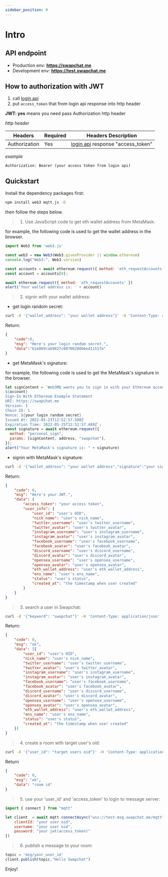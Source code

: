 ```yaml
---
sidebar_position: 0
---
```



# Intro

## API endpoint

- Production env: **https://swapchat.me**
- Development env: **https://test.swapchat.me**


## How to authorization with JWT

1. call [login api](/docs/Web3MQ-RESTFul-API/User/user-login#login-with-metamask-sign)
2. put `access_token` that from login api response into http header

**JWT: yes** means you need pass Authorization http header

*http header*

| Headers  | Required |  Headers Description|
| ------------- | ------------- |--------|
| Authorization  | Yes  |  [login api](/docs/Web3MQ-RESTFul-API/User/user-login#login-with-metamask-sign) response "access_token" |

*example*

```
Authorization: Bearer (your access token from login api)
```

## Quickstart

Install the dependency packages first:

```bash
npm install web3 mqtt.js -D
```


then follow the steps below.

> 1. Use JavaScript code to get eth wallet address from MetaMask:

for example, the following code is used to get the wallet address in the browser.

```javascript
import Web3 from 'web3.js'

const web3 = new Web3(Web3.givenProvider || window.ethereum)
console.log("Web3:", Web3.version)

const accounts = await ethereum.request({ method: 'eth_requestAccounts' });
const account = accounts[0];

await ethereum.request({ method: 'eth_requestAccounts' })
alert('Your wallet address is: ' + account)
```

> 2. signin with your wallet address:

* get login random secret:
```bash
curl -d '{"wallet_address": "your wallet address"}' -H 'Content-Type: application/json' https://test.swapchat.me/login_random_secret
```
Return:

```json
{
    "code":0,
    "msg": "Here's your login random secret.",
    "data":"b1e069cab9827c08700280b6ed1151fe"
}
```

* get MetaMask's signature:

for example, the following code is used to get the MetaMask's signature in the browser.

```javascript
let signContent = `Web3MQ wants you to sign in with your Ethereum account:
${account}
Sign-In With Ethereum Example Statement
URI: https://swapchat.me
Version: 1
Chain ID: 1
Nonce: ${your login random secret}
Issued At: 2022-05-23T12:52:57.500Z
Expiration Time: 2022-05-25T12:52:57.489Z`;
const signature = await ethereum.request({
  method: "personal_sign",
  params: [signContent, address, "swapchat"],
});
alert("Your MetaMask's signature is: " + signature)
```

* signin with MetaMask's signature:

```bash
curl -d '{"wallet_address": "your wallet address","signature":"your signature","login_random_secret":"login_random_secret"}' -H 'Content-Type: application/json' https://test.swapchat.me/login_random_secret
```

Return:

```json
{
    "code": 0,
    "msg": "Here's your JWT.",
    "data": {
        "access_token": "your access token",
        "user_info": {
            "user_id": "user's OID",
            "nick_name": "user's nick_name",
            "twitter_username": "user's twitter_username",
            "twitter_avatar": "user's twitter_avatar",
            "instagram_username": "user's instagram_username",
            "instagram_avatar": "user's instagram_avatar",
            "facebook_username": "user's facebook_username",
            "facebook_avatar": "user's facebook_avatar",
            "discord_username": "user's discord_username",
            "discord_avatar": "user's discord_avatar",
            "opensea_username": "user's opensea_username",
            "opensea_avatar": "user's opensea_avatar",
            "eth_wallet_address": "user's eth_wallet_address",
            "ens_name": "user's ens_name",
            "status": "user's status",
            "created_at": "the timestamp when user created"
        }
    }
}
```

> 3. search a user in Swapchat:

```bash
curl -d '{"keyword": "swapchat"}' -H 'Content-Type: application/json' -H 'Authorization: Bearer your_jwt' https://test.swapchat.me/search
```
Return:

```json
{
    "code": 0,
    "msg": "ok",
    "data": [{
        "user_id": "user's OID",
        "nick_name": "user's nick_name",
        "twitter_username": "user's twitter_username",
        "twitter_avatar": "user's twitter_avatar",
        "instagram_username": "user's instagram_username",
        "instagram_avatar": "user's instagram_avatar",
        "facebook_username": "user's facebook_username",
        "facebook_avatar": "user's facebook_avatar",
        "discord_username": "user's discord_username",
        "discord_avatar": "user's discord_avatar",
        "opensea_username": "user's opensea_username",
        "opensea_avatar": "user's opensea_avatar",
        "eth_wallet_address": "user's eth_wallet_address",
        "ens_name": "user's ens_name",
        "status": "user's status",
        "created_at": "the timestamp when user created"
    }]
}
```

> 4. create a room with target user's oid:

```bash
curl -d '{"user_id": "target users oid"}' -H 'Content-Type: application/json' -H 'Authorization: Bearer your_jwt' https://test.swapchat.me/search
```
Return
```json
{
    "code": 0,
    "msg": "ok",
    "data": "room id"
}
```

> 5. use your 'user_id' and 'access_token' to login to message server:

```javascript
import { connect } from "mqtt"  

let client  = await mqtt.connectAsync("wss://test-msg.swapchat.me/mqtt", {
    clientId: "your user oid",
    username: "your user oid",
    password: "your jwt(access_token)"
})
```

> 6. publish a message to your room:

```javascript
topic = 'msg/your_user_id'
client.publish(topic,"Hello Swapchat")
```

Enjoy!
